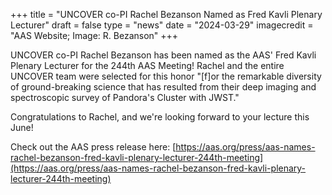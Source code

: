 +++
title = "UNCOVER co-PI Rachel Bezanson Named as Fred Kavli Plenary Lecturer"
draft = false
type = "news"
date = "2024-03-29"
imagecredit = "AAS Website; Image: R. Bezanson"
+++

UNCOVER co-PI Rachel Bezanson has been named as the AAS' Fred Kavli Plenary Lecturer for the 244th AAS Meeting! Rachel and the entire UNCOVER team were selected for this honor "[f]or the remarkable diversity of ground-breaking science that has resulted from their deep imaging and spectroscopic survey of Pandora's Cluster with JWST."

Congratulations to Rachel, and we're looking forward to your lecture this June!

Check out the AAS press release here: [https://aas.org/press/aas-names-rachel-bezanson-fred-kavli-plenary-lecturer-244th-meeting](https://aas.org/press/aas-names-rachel-bezanson-fred-kavli-plenary-lecturer-244th-meeting)

